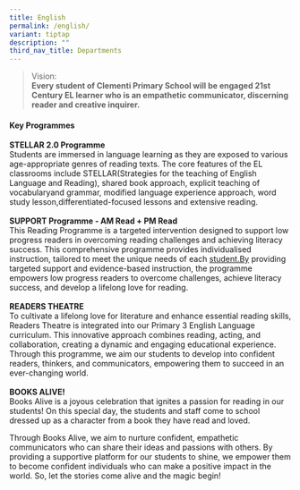 ```yaml
---
title: English
permalink: /english/
variant: tiptap
description: ""
third_nav_title: Departments
---
```

<blockquote>
<p>Vision:
<br><strong>Every student of Clementi Primary School will be engaged 21st Century EL learner who is an empathetic communicator, discerning reader and creative inquirer.</strong>
</p>
</blockquote>
<h4><strong>Key Programmes</strong></h4>
<p><strong>STELLAR 2.0 Programme</strong>
<br>Students are immersed in language learning as they are exposed to various
age-appropriate genres of reading texts. The core features of the EL classrooms
include STELLAR(Strategies for the teaching of English Language and Reading),
shared book approach, explicit teaching of vocabularyand grammar, modified
language experience approach, word study lesson,differentiated-focused
lessons and extensive reading.
<br>
<br><strong>SUPPORT Programme - AM Read + PM Read</strong> 
<br>This Reading Programme is a targeted intervention designed to support
low progress readers in overcoming reading challenges and achieving literacy
success. This comprehensive programme provides individualised instruction,
tailored to meet the unique needs of each <a href="http://student.By" rel="noopener noreferrer nofollow" target="_blank">student.By</a> providing targeted support and evidence-based
instruction, the programme empowers low progress readers to overcome challenges,
achieve literacy success, and develop a lifelong love for reading.
<br>
<br><strong>READERS THEATRE </strong>
<br>To cultivate a lifelong love for literature and enhance essential reading
skills, Readers Theatre is integrated into our Primary 3 English Language
curriculum. This innovative approach combines reading, acting, and collaboration,
creating a dynamic and engaging educational experience. Through this programme,
we aim our students to develop into confident readers, thinkers, and communicators,
empowering them to succeed in an ever-changing world.
<br>
<br><strong>BOOKS ALIVE!</strong>
<br>Books Alive is a joyous celebration that ignites a passion for reading
in our students! On this special day, the students and staff come to school
dressed up as a character from a book they have read and loved.</p>
<p>Through Books Alive, we aim to nurture confident, empathetic communicators
who can share their ideas and passions with others. By providing a supportive
platform for our students to shine, we empower them to become confident
individuals who can make a positive impact in the world. So, let the stories
come alive and the magic begin!</p>